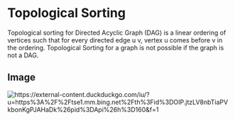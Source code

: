 
# Topological Sorting

Topological sorting for Directed Acyclic Graph (DAG) is a linear ordering of vertices such that for every directed edge u v, vertex u comes before v in the ordering. Topological Sorting for a graph is not possible if the graph is not a DAG.

## Image
![](url "https://external-content.duckduckgo.com/iu/?u=https%3A%2F%2Ftse1.mm.bing.net%2Fth%3Fid%3DOIP.jtzLV8nbTiaPVkbonKgPJAHaDk%26pid%3DApi%26h%3D160&f=1")
